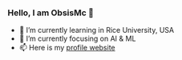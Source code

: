 ### Hello, I am ObsisMc 🤝

<!-- <img align="right" src="https://github-readme-stats.vercel.app/api?username=obsismc&&count_private=true&theme=react&show_icons=True)](https://github.com/anuraghazra/github-readme-stats">
-->
- 🌱 I’m currently learning in Rice University, USA
- 🔭 I’m currently focusing on AI & ML
- 📫 Here is my [profile website](https://obsismc.github.io/)
<!--
- 👯 I’m looking to collaborate on ...
- 🤔 I’m looking for help with ...
- 💬 Ask me about ...
- 📫 How to reach me: ...
- 😄 Pronouns: ...
- ⚡ Fun fact: ...
-->



